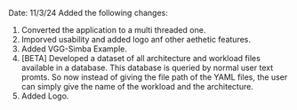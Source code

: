 Date: 11/3/24
Added the following changes:
1) Converted the application to a multi threaded one.
2) Imporved usability and added logo anf other aethetic features.
3) Added VGG-Simba Example.
4) [BETA] Developed a dataset of all architecture and workload files available in a database. This database is queried by normal user text promts. So now instead of giving the file path of the YAML files, the user can simply give the name of the workload and the architecture.
5) Added Logo.
